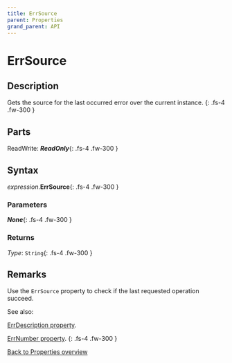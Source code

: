```yaml
---
title: ErrSource
parent: Properties
grand_parent: API
---
```


# ErrSource

## Description
Gets the source for the last occurred error over the current instance.
{: .fs-4 .fw-300 }

## Parts
ReadWrite: **_ReadOnly_**{: .fs-4 .fw-300 }

## Syntax
*expression*.**ErrSource**{: .fs-4 .fw-300 }

### Parameters

**_None_**{: .fs-4 .fw-300 }

### Returns

*Type*: `String`{: .fs-4 .fw-300 }

## Remarks
Use the `ErrSource` property to check if the last requested operation succeed.

See also: 

[ErrDescription property](https://ws-garcia.github.io/VBA-CSV-interface/api/properties/errors/errdescription.html).

[ErrNumber property](https://ws-garcia.github.io/VBA-CSV-interface/api/properties/errors/errnumber.html).
{: .fs-4 .fw-300 }

[Back to Properties overview](https://ws-garcia.github.io/VBA-CSV-interface/api/properties/)